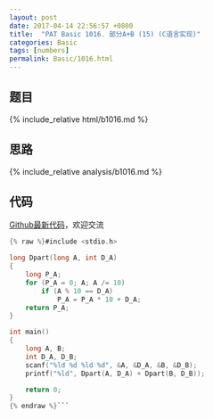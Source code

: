 ```yaml
---
layout: post
date: 2017-04-14 22:56:57 +0800
title:  "PAT Basic 1016. 部分A+B (15) (C语言实现)"
categories: Basic
tags: [numbers]
permalink: Basic/1016.html
---
```


## 题目

{% include_relative html/b1016.md %}

## 思路

{% include_relative analysis/b1016.md %}

## 代码

[Github最新代码](https://github.com/OliverLew/PAT/blob/master/PATBasic/1016.c)，欢迎交流

```c
{% raw %}#include <stdio.h>

long Dpart(long A, int D_A)
{
	long P_A;
	for (P_A = 0; A; A /= 10)
		if (A % 10 == D_A)
			P_A = P_A * 10 + D_A;
	return P_A;
}

int main()
{
	long A, B;
	int D_A, D_B;
	scanf("%ld %d %ld %d", &A, &D_A, &B, &D_B);
	printf("%ld", Dpart(A, D_A) + Dpart(B, D_B));

	return 0;
}
{% endraw %}```